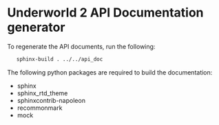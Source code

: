 Underworld 2 API Documentation generator
========================================

To regenerate the API documents, run the following:

```bash
   sphinx-build . ../../api_doc 
```

The following python packages are required to build the documentation:

* sphinx
* sphinx_rtd_theme
* sphinxcontrib-napoleon
* recommonmark
* mock

